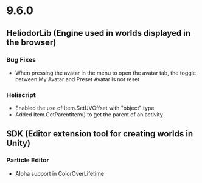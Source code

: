 # 9.6.0

## HeliodorLib (Engine used in worlds displayed in the browser)

### Bug Fixes
- When pressing the avatar in the menu to open the avatar tab, the toggle between My Avatar and Preset Avatar is not reset

### Heliscript
- Enabled the use of Item.SetUVOffset with "object" type
- Added Item.GetParentItem() to get the parent of an activity

## SDK (Editor extension tool for creating worlds in Unity)

### Particle Editor
- Alpha support in ColorOverLifetime
